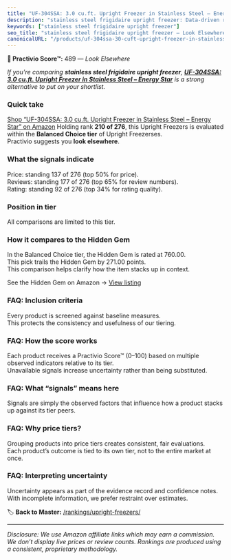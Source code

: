 ```yaml
---
title: "UF-304SSA: 3.0 cu.ft. Upright Freezer in Stainless Steel – Energy Star"
description: "stainless steel frigidaire upright freezer: Data-driven ranking using the Practivio Score™. Positioned by quality, value, demand, findability, momentum."
keywords: ["stainless steel frigidaire upright freezer"]
seo_title: "stainless steel frigidaire upright freezer — Look Elsewhere (2025)"
canonicalURL: "/products/uf-304ssa-30-cuft-upright-freezer-in-stainless-steel-energy-star-B093NG5YBG/"
---
```


**🚫 Practivio Score™:** 489 — _Look Elsewhere_


*If you're comparing **stainless steel frigidaire upright freezer**, **[UF-304SSA: 3.0 cu.ft. Upright Freezer in Stainless Steel – Energy Star](https://www.amazon.com/dp/B093NG5YBG?tag=practivio-20)** is a strong alternative to put on your shortlist.*
### Quick take
[Shop “UF-304SSA: 3.0 cu.ft. Upright Freezer in Stainless Steel – Energy Star” on Amazon](https://www.amazon.com/dp/B093NG5YBG?tag=practivio-20)
Holding rank **210 of 276**, this Upright Freezers is evaluated within the **Balanced Choice tier** of Upright Freezerses.  
Practivio suggests you **look elsewhere**.

### What the signals indicate
Price: standing 137 of 276 (top 50% for price).  
Reviews: standing 177 of 276 (top 65% for review numbers).  
Rating: standing 92 of 276 (top 34% for rating quality).  

### Position in tier
All comparisons are limited to this tier.

### How it compares to the Hidden Gem
In the Balanced Choice tier, the Hidden Gem is rated at 760.00.  
This pick trails the Hidden Gem by 271.00 points.  
This comparison helps clarify how the item stacks up in context.  

See the Hidden Gem on Amazon → [View listing](https://www.amazon.com/dp/B08P6CS4SW?tag=practivio-20)

### FAQ: Inclusion criteria
Every product is screened against baseline measures.  
This protects the consistency and usefulness of our tiering.

### FAQ: How the score works
Each product receives a Practivio Score™ (0–100) based on multiple observed indicators relative to its tier.  
Unavailable signals increase uncertainty rather than being substituted.

### FAQ: What “signals” means here
Signals are simply the observed factors that influence how a product stacks up against its tier peers.

### FAQ: Why price tiers?
Grouping products into price tiers creates consistent, fair evaluations.  
Each product’s outcome is tied to its own tier, not to the entire market at once.

### FAQ: Interpreting uncertainty
Uncertainty appears as part of the evidence record and confidence notes.  
With incomplete information, we prefer restraint over estimates.


🏷️ **Back to Master:** [/rankings/upright-freezers/](/rankings/upright-freezers/)

---
_Disclosure: We use Amazon affiliate links which may earn a commission. We don’t display live prices or review counts. Rankings are produced using a consistent, proprietary methodology._
